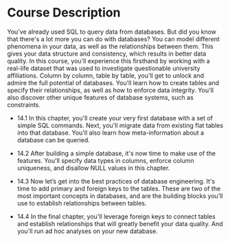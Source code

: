 # Course Description

You’ve already used SQL to query data from databases. But did you know that there's a lot more you can do with databases? You can model different phenomena in your data, as well as the relationships between them. This gives your data structure and consistency, which results in better data quality. In this course, you'll experience this firsthand by working with a real-life dataset that was used to investigate questionable university affiliations. Column by column, table by table, you'll get to unlock and admire the full potential of databases. You'll learn how to create tables and specify their relationships, as well as how to enforce data integrity. You'll also discover other unique features of database systems, such as constraints.

* 14.1 In this chapter, you'll create your very first database with a set of simple SQL commands. Next, you'll migrate data from existing flat tables into that database. You'll also learn how meta-information about a database can be queried.

* 14.2 After building a simple database, it's now time to make use of the features. You'll specify data types in columns, enforce column uniqueness, and disallow NULL values in this chapter.

* 14.3 Now let’s get into the best practices of database engineering. It's time to add primary and foreign keys to the tables. These are two of the most important concepts in databases, and are the building blocks you’ll use to establish relationships between tables.

* 14.4 In the final chapter, you'll leverage foreign keys to connect tables and establish relationships that will greatly benefit your data quality. And you'll run ad hoc analyses on your new database.
